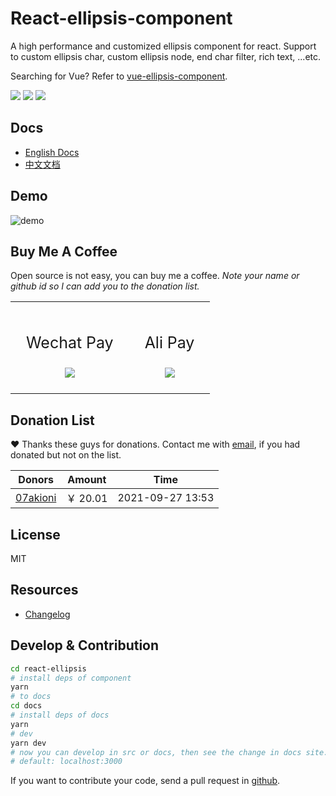 # React-ellipsis-component

A high performance and customized ellipsis component for react. Support to custom ellipsis char, custom ellipsis node, end char filter, rich text, ...etc.

Searching for Vue? Refer to [vue-ellipsis-component](https://github.com/ruofee/vue-ellipsis-component).

![](https://img.shields.io/npm/v/react-ellipsis-component.svg) ![](https://img.shields.io/npm/dt/react-ellipsis-component.svg) ![](https://img.shields.io/badge/language-javascript-yellow.svg)

## Docs

- [English Docs](https://react-ellipsis.quincychen.cn/)
- [中文文档](https://react-ellipsis.quincychen.cn/zh/)

## Demo

![demo](https://static.quincychen.cn/demo.gif)

## Buy Me A Coffee

Open source is not easy, you can buy me a coffee. _Note your name or github id so I can add you to the donation list._

<table style="margin-left: auto; margin-right: auto;">
	<tr>
		<td style="padding: 25px;text-align:center;">
      <p style="font-size:25px;">Wechat Pay</p>
			<img src="https://user-images.githubusercontent.com/10976378/61703600-7e66f900-ad74-11e9-9eab-9ec57d1cf7e0.png">
		</td>
		<td style="padding: 25px;text-align:center;">
      <p style="font-size:25px;">Ali Pay</p>
			<img src="https://user-images.githubusercontent.com/10976378/61703625-9179c900-ad74-11e9-936c-9cf5b7d59aa7.png">
		</td>
	</tr>
</table>

## Donation List

❤️ Thanks these guys for donations. Contact me with <a href="mailto:mail@quincychen.cn" target="_blank" rel="noopener noreferrer nofollow" title="EMail">email</a>, if you had donated but not on the list.

| Donors                                  | Amount   | Time             |
| --------------------------------------- | -------- | ---------------- |
| [07akioni](https://github.com/07akioni) | ￥ 20.01 | 2021-09-27 13:53 |

## License

MIT

## Resources

- [Changelog](https://github.com/chenquincy/react-ellipsis/blob/master/CHANGELOG.md)

## Develop & Contribution

```sh
cd react-ellipsis
# install deps of component
yarn
# to docs
cd docs
# install deps of docs
yarn
# dev
yarn dev
# now you can develop in src or docs, then see the change in docs site.
# default: localhost:3000
```

If you want to contribute your code, send a pull request in [github](https://github.com/chenquincy/react-ellipsis/pulls).
